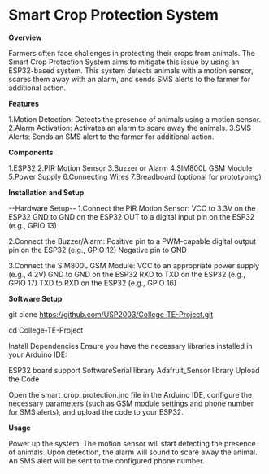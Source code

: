 # Smart Crop Protection System

**Overview**

Farmers often face challenges in protecting their crops from animals. The Smart Crop Protection System aims to mitigate this issue by using an ESP32-based system. This system detects animals with a motion sensor, scares them away with an alarm, and sends SMS alerts to the farmer for additional action.

**Features**

1.Motion Detection: Detects the presence of animals using a motion sensor.
2.Alarm Activation: Activates an alarm to scare away the animals.
3.SMS Alerts: Sends an SMS alert to the farmer for additional action.


**Components**

1.ESP32
2.PIR Motion Sensor
3.Buzzer or Alarm
4.SIM800L GSM Module
5.Power Supply
6.Connecting Wires
7.Breadboard (optional for prototyping)

**Installation and Setup**

--Hardware Setup--
1.Connect the PIR Motion Sensor:
VCC to 3.3V on the ESP32
GND to GND on the ESP32
OUT to a digital input pin on the ESP32 (e.g., GPIO 13)

2.Connect the Buzzer/Alarm:
Positive pin to a PWM-capable digital output pin on the ESP32 (e.g., GPIO 12)
Negative pin to GND

3.Connect the SIM800L GSM Module:
VCC to an appropriate power supply (e.g., 4.2V)
GND to GND on the ESP32
RXD to TXD on the ESP32 (e.g., GPIO 17)
TXD to RXD on the ESP32 (e.g., GPIO 16)

**Software Setup**


git clone https://github.com/USP2003/College-TE-Project.git

cd College-TE-Project


Install Dependencies
Ensure you have the necessary libraries installed in your Arduino IDE:

ESP32 board support
SoftwareSerial library
Adafruit_Sensor library
Upload the Code

Open the smart_crop_protection.ino file in the Arduino IDE, configure the necessary parameters (such as GSM module settings and phone number for SMS alerts), and upload the code to your ESP32.

**Usage**


Power up the system.
The motion sensor will start detecting the presence of animals.
Upon detection, the alarm will sound to scare away the animal.
An SMS alert will be sent to the configured phone number.
